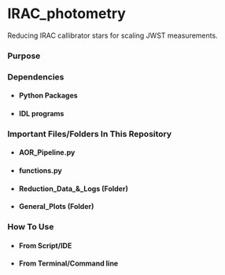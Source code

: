 # IRAC_photometry
Reducing IRAC callibrator stars for scaling JWST measurements.

### Purpose
### Dependencies

- #### Python Packages
- #### IDL programs


### Important Files/Folders In This Repository

- #### AOR_Pipeline.py
- #### functions.py
- #### Reduction_Data_&_Logs (Folder)
- #### General_Plots (Folder)


### How To Use

- #### From Script/IDE
- #### From Terminal/Command line